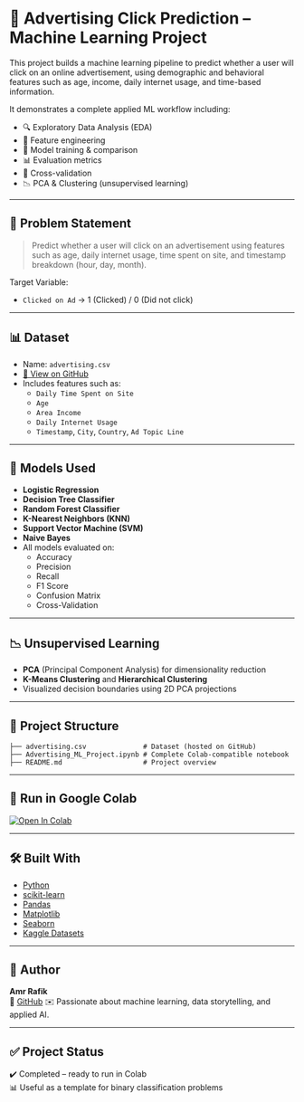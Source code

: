 
# 🎯 Advertising Click Prediction – Machine Learning Project

This project builds a machine learning pipeline to predict whether a user will click on an online advertisement, using demographic and behavioral features such as age, income, daily internet usage, and time-based information.

It demonstrates a complete applied ML workflow including:
- 🔍 Exploratory Data Analysis (EDA)
- 🧹 Feature engineering
- 🤖 Model training & comparison
- 📊 Evaluation metrics
- 🔁 Cross-validation
- 📉 PCA & Clustering (unsupervised learning)

---

## 🧠 Problem Statement

> Predict whether a user will click on an advertisement using features such as age, daily internet usage, time spent on site, and timestamp breakdown (hour, day, month).

Target Variable:
- `Clicked on Ad` → 1 (Clicked) / 0 (Did not click)

---

## 📊 Dataset

- Name: `advertising.csv`
- [📎 View on GitHub](https://github.com/Amrafik/ad-click-prediction-Machine-Learning-Project/blob/main/advertising.csv)
- Includes features such as:
  - `Daily Time Spent on Site`
  - `Age`
  - `Area Income`
  - `Daily Internet Usage`
  - `Timestamp`, `City`, `Country`, `Ad Topic Line`

---

## 🚀 Models Used

- **Logistic Regression**
- **Decision Tree Classifier**
- **Random Forest Classifier**
- **K-Nearest Neighbors (KNN)**
- **Support Vector Machine (SVM)**
- **Naive Bayes**
- All models evaluated on:
  - Accuracy
  - Precision
  - Recall
  - F1 Score
  - Confusion Matrix
  - Cross-Validation

---

## 📉 Unsupervised Learning

- **PCA** (Principal Component Analysis) for dimensionality reduction
- **K-Means Clustering** and **Hierarchical Clustering**
- Visualized decision boundaries using 2D PCA projections

---

## 📁 Project Structure

```
├── advertising.csv              # Dataset (hosted on GitHub)
├── Advertising_ML_Project.ipynb # Complete Colab-compatible notebook
├── README.md                    # Project overview
```

---

## 📎 Run in Google Colab

[![Open In Colab](https://colab.research.google.com/assets/colab-badge.svg)](https://colab.research.google.com/github/Amrafik/ad-click-prediction-Machine-Learning-Project/blob/main/Advertising_ML_Project.ipynb)


---

## 🛠 Built With

- [Python](https://www.python.org/)
- [scikit-learn](https://scikit-learn.org/)
- [Pandas](https://pandas.pydata.org/)
- [Matplotlib](https://matplotlib.org/)
- [Seaborn](https://seaborn.pydata.org/)
- [Kaggle Datasets](https://www.kaggle.com/datasets)

---

## 📌 Author

**Amr Rafik**  
📍 [GitHub](https://github.com/Amrafik) 
✉️ Passionate about machine learning, data storytelling, and applied AI.

---

## ✅ Project Status

✔️ Completed – ready to run in Colab  
📊 Useful as a template for binary classification problems  
